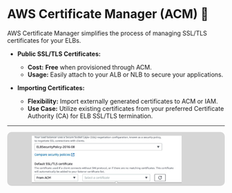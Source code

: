 # **AWS Certificate Manager (ACM) 🏨**

AWS Certificate Manager simplifies the process of managing SSL/TLS certificates for your ELBs.

- **Public SSL/TLS Certificates:**

  - **Cost:** **Free** when provisioned through ACM.
  - **Usage:** Easily attach to your ALB or NLB to secure your applications.

- **Importing Certificates:**

  - **Flexibility:** Import externally generated certificates to ACM or IAM.
  - **Use Case:** Utilize existing certificates from your preferred Certificate Authority (CA) for ELB SSL/TLS termination.

---

<div style="text-align: center;">
  <img src="images/acm.png" style="border-radius: 10px;" alt="ACM">
</div>
